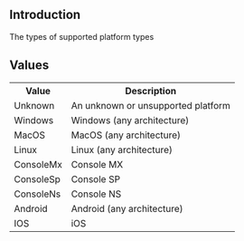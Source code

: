 ## Introduction
The types of supported platform types

## Values
<table>
	<tr>
		<th>Value</th>
		<th>Description</th>
	</tr>
	<tr>
		<td>Unknown</td>
		<td>An unknown or unsupported platform</td>
	</tr>
	<tr>
		<td>Windows</td>
		<td>Windows (any architecture)</td>
	</tr>
	<tr>
		<td>MacOS</td>
		<td>MacOS (any architecture)</td>
	</tr>
	<tr>
		<td>Linux</td>
		<td>Linux (any architecture)</td>
	</tr>
	<tr>
		<td>ConsoleMx</td>
		<td>Console MX</td>
	</tr>
	<tr>
		<td>ConsoleSp</td>
		<td>Console SP</td>
	</tr>
	<tr>
		<td>ConsoleNs</td>
		<td>Console NS</td>
	</tr>
	<tr>
		<td>Android</td>
		<td>Android (any architecture)</td>
	</tr>
	<tr>
		<td>IOS</td>
		<td>iOS</td>
	</tr>
</table>
